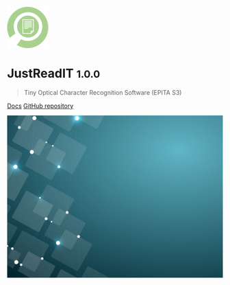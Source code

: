 ![logo](_media/logo.png)

# JustReadIT <small>1.0.0</small>

> Tiny Optical Character Recognition Software (EPITA S3) 

[Docs](home.md#justreadit) [GitHub repository](https://github.com/gastbob40/JustReadIT/)

![](_media/bg.jpg)